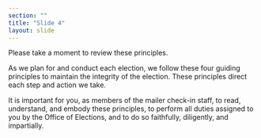 ```yaml
---
section: ""
title: "Slide 4"
layout: slide
---
```


Please take a moment to review these principles.

As we plan for and conduct each election, we follow these four guiding principles to maintain the integrity of the election. These principles direct each step and action we take.

It is important for you, as members of the mailer check-in staff, to read, understand, and embody these principles, to perform all duties assigned to you by the Office of Elections, and to do so faithfully, diligently, and impartially.